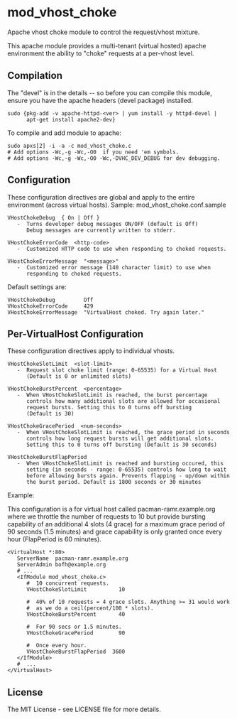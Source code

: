 mod_vhost_choke
===============

Apache vhost choke module to control the request/vhost mixture.


This apache module provides a multi-tenant (virtual hosted) apache
environment the ability to "choke" requests at a per-vhost level. 


Compilation
-----------
The "devel" is in the details -- so before you can compile this module,
ensure you have the apache headers (devel package) installed. 

    sudo {pkg-add -v apache-httpd-<ver> | yum install -y httpd-devel |
          apt-get install apache2-dev}

To compile and add module to apache:

    sudo apxs[2] -i -a -c mod_vhost_choke.c
    # Add options -Wc,-g -Wc,-O0  if you need 'em symbols.
    # Add options -Wc,-g -Wc,-O0 -Wc,-DVHC_DEV_DEBUG for dev debugging.


Configuration
-------------

These configuration directives are global and apply to the entire
environment (across virtual hosts).
Sample:  mod_vhost_choke.conf.sample

    VHostChokeDebug  { On | Off } 
       -  Turns developer debug messages ON/OFF (default is Off)
          Debug messages are currently written to stderr.

    VHostChokeErrorCode  <http-code>
       -  Customized HTTP code to use when responding to choked requests.

    VHostChokeErrorMessage  "<message>"
       -  Customized error message (140 character limit) to use when
          responding to choked requests.



Default settings are: 

    VHostChokeDebug         Off
    VHostChokeErrorCode     429
    VHostChokeErrorMessage  "VirtualHost choked. Try again later."



Per-VirtualHost Configuration
-----------------------------

These configuration directives apply to individual vhosts.

    VHostChokeSlotLimit  <slot-limit>
       -  Request slot choke limit (range: 0-65535) for a Virtual Host
          (Default is 0 or unlimited slots)

    VHostChokeBurstPercent  <percentage>
       -  When VHostChokeSlotLimit is reached, the burst percentage
          controls how many additional slots are allowed for occasional
          request bursts. Setting this to 0 turns off bursting
          (Default is 30)

    VHostChokeGracePeriod  <num-seconds>
       -  When VHostChokeSlotLimit is reached, the grace period in seconds
          controls how long request bursts will get additional slots.
          Setting this to 0 turns off bursting (Default is 30 seconds)

    VHostChokeBurstFlapPeriod
       -  When VHostChokeSlotLimit is reached and bursting occured, this
          setting (in seconds - range: 0-65535) controls how long to wait
          before allowing bursts again. Prevents flapping - up/down within
          the burst period. Default is 1800 seconds or 30 minutes


Example: 

This configuration is a for virtual host called
pacman-ramr.example.org where we throttle the number of requests to 10 but
provide bursting capability of an additional 4 slots (4 grace) for a
maximum grace period of 90 seconds (1.5 minutes) and grace capability
is only granted once every hour (FlapPeriod is 60 minutes).

    <VirtualHost *:80>
       ServerName  pacman-ramr.example.org
       ServerAdmin bofh@example.org
       # ... 
       <IfModule mod_vhost_choke.c>
          #  10 concurrent requests.
          VHostChokeSlotLimit          10

          #  40% of 10 requests = 4 grace slots. Anything >= 31 would work
          #  as we do a ceil(percent/100 * slots).
          VHostChokeBurstPercent       40

          #  For 90 secs or 1.5 minutes.
          VHostChokeGracePeriod        90

          #  Once every hour.
          VHostChokeBurstFlapPeriod  3600
       </IfModule>
       #  ...
    </VirtualHost>


License
-------
The MIT License - see LICENSE file for more details.
